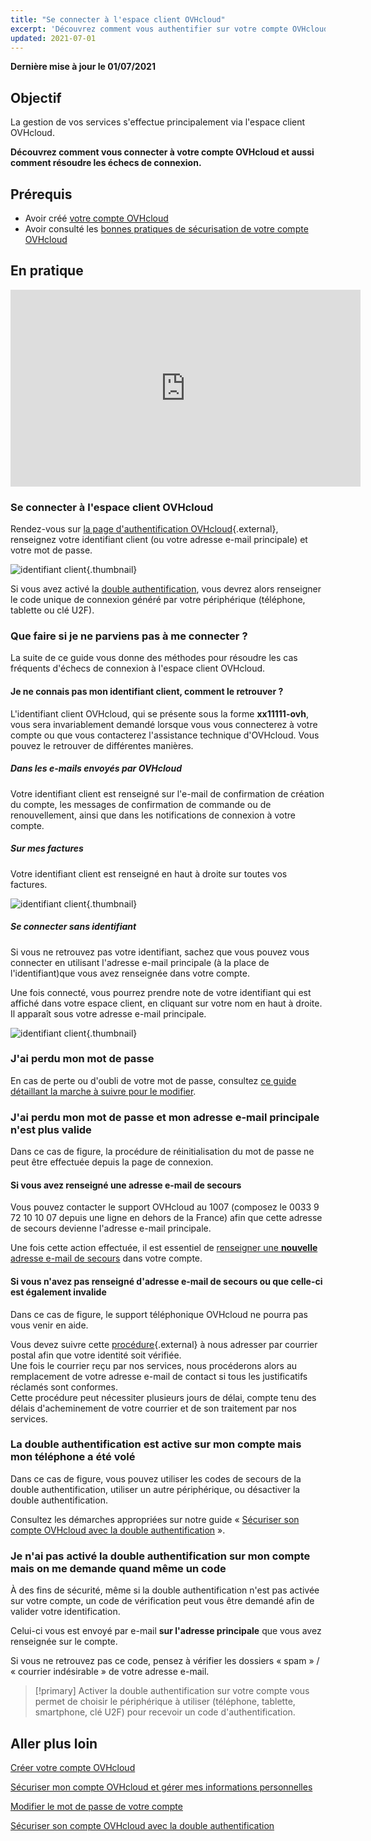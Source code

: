 ```yaml
---
title: "Se connecter à l'espace client OVHcloud"
excerpt: 'Découvrez comment vous authentifier sur votre compte OVHcloud'
updated: 2021-07-01
---
```


**Dernière mise à jour le 01/07/2021**

## Objectif

La gestion de vos services s'effectue principalement via l'espace client OVHcloud.

**Découvrez comment vous connecter à votre compte OVHcloud et aussi comment résoudre les échecs de connexion.**

## Prérequis

- Avoir créé [votre compte OVHcloud](/pages/account/customer/ovhcloud-account-creation)
- Avoir consulté les [bonnes pratiques de sécurisation de votre compte OVHcloud](/pages/account/customer/all_about_username)

## En pratique

<iframe width="560" height="315" src="https://www.youtube-nocookie.com/embed/odO58c4gJfc" frameborder="0" allow="accelerometer; autoplay; clipboard-write; encrypted-media; gyroscope; picture-in-picture" allowfullscreen></iframe>

### Se connecter à l'espace client OVHcloud

Rendez-vous sur [la page d'authentification OVHcloud](https://www.ovh.com/auth/?action=gotomanager&from=https://www.ovh.com/fr/&ovhSubsidiary=fr){.external}, renseignez votre identifiant client (ou votre adresse e-mail principale) et votre mot de passe.

![identifiant client](images/log-in.png){.thumbnail}

Si vous avez activé la [double authentification](/pages/account/customer/secure-ovhcloud-account-with-2fa), vous devrez alors renseigner le code unique de connexion généré par votre périphérique (téléphone, tablette ou clé U2F).

### Que faire si je ne parviens pas à me connecter ? <a name="login-failure"></a>

La suite de ce guide vous donne des méthodes pour résoudre les cas fréquents d'échecs de connexion à l'espace client OVHcloud.

#### Je ne connais pas mon identifiant client, comment le retrouver ?

L'identifiant client OVHcloud, qui se présente sous la forme **xx11111-ovh**, vous sera invariablement demandé lorsque vous vous connecterez à votre compte ou que vous contacterez l'assistance technique d'OVHcloud. Vous pouvez le retrouver de différentes manières.

##### **Dans les e-mails envoyés par OVHcloud**

Votre identifiant client est renseigné sur l'e-mail de confirmation de création du compte, les messages de confirmation de commande ou de renouvellement, ainsi que dans les notifications de connexion à votre compte.

##### **Sur mes factures**

Votre identifiant client est renseigné en haut à droite sur toutes vos factures.

![identifiant client](images/nichandle01b.png){.thumbnail}

##### **Se connecter sans identifiant**

Si vous ne retrouvez pas votre identifiant, sachez que vous pouvez vous connecter en utilisant l'adresse e-mail principale (à la place de l'identifiant)que vous avez renseignée dans votre compte.

Une fois connecté, vous pourrez prendre note de votre identifiant qui est affiché dans votre espace client, en cliquant sur votre nom en haut à droite.
<br>Il apparaît sous votre adresse e-mail principale.

![identifiant client](images/nic-handle.png){.thumbnail}

### J'ai perdu mon mot de passe

En cas de perte ou d'oubli de votre mot de passe, consultez [ce guide détaillant la marche à suivre pour le modifier](/pages/account/customer/manage-ovh-password#si-vous-ne-connaissez-plus-votre-mot-de-passe-actuel).

### J'ai perdu mon mot de passe et mon adresse e-mail principale n'est plus valide

Dans ce cas de figure, la procédure de réinitialisation du mot de passe ne peut être effectuée depuis la page de connexion.

#### Si vous avez renseigné une adresse e-mail de secours

Vous pouvez contacter le support OVHcloud au 1007 (composez le 0033 9 72 10 10 07 depuis une ligne en dehors de la France) afin que cette adresse de secours devienne l'adresse e-mail principale.

Une fois cette action effectuée, il est essentiel de [renseigner une **nouvelle** adresse e-mail de secours](/pages/account/customer/all_about_username#backup-email) dans votre compte.

#### Si vous n'avez pas renseigné d'adresse e-mail de secours ou que celle-ci est également invalide

Dans ce cas de figure, le support téléphonique OVHcloud ne pourra pas vous venir en aide.

Vous devez suivre cette [procédure](http://www.ovh.com/fr/cgi-bin/fr/procedure/procedureChangeEmail.cgi){.external} à nous adresser par courrier postal afin que votre identité soit vérifiée.
<br>Une fois le courrier reçu par nos services, nous procéderons alors au remplacement de votre adresse e-mail de contact si tous les justificatifs réclamés sont conformes.
<br>Cette procédure peut nécessiter plusieurs jours de délai, compte tenu des délais d'acheminement de votre courrier et de son traitement par nos services.

### La double authentification est active sur mon compte mais mon téléphone a été volé

Dans ce cas de figure, vous pouvez utiliser les codes de secours de la double authentification, utiliser un autre périphérique, ou désactiver la double authentification.

Consultez les démarches appropriées sur notre guide « [Sécuriser son compte OVHcloud avec la double authentification](/pages/account/customer/secure-ovhcloud-account-with-2fa#que-faire-si-lun-de-mes-peripheriques-est-perdu-ou-cesse-de-fonctionner) ».

### Je n'ai pas activé la double authentification sur mon compte mais on me demande quand même un code

À des fins de sécurité, même si la double authentification n'est pas activée sur votre compte, un code de vérification peut vous être demandé afin de valider votre identification.

Celui-ci vous est envoyé par e-mail **sur l'adresse principale** que vous avez renseignée sur le compte.

Si vous ne retrouvez pas ce code, pensez à vérifier les dossiers « spam » / « courrier indésirable » de votre adresse e-mail.

> [!primary]
> Activer la double authentification sur votre compte vous permet de choisir le périphérique à utiliser (téléphone, tablette, smartphone, clé U2F) pour recevoir un code d'authentification.
>

## Aller plus loin

[Créer votre compte OVHcloud](/pages/account/customer/ovhcloud-account-creation)

[Sécuriser mon compte OVHcloud et gérer mes informations personnelles](/pages/account/customer/all_about_username)

[Modifier le mot de passe de votre compte](/pages/account/customer/manage-ovh-password)

[Sécuriser son compte OVHcloud avec la double authentification](/pages/account/customer/secure-ovhcloud-account-with-2fa)
